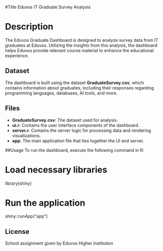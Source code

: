 
#Title
Eduvos IT Graduate Survey Analysis

# Description
The Eduvos Graduate Dashboard is designed to analyze survey data from IT graduates at Eduvos. Utilizing the insights from this analysis, the dashboard helps Eduvos provide relevant course material to enhance the educational experience.

## Dataset
The dashboard is built using the dataset **GraduateSurvey.csv**, which contains information about graduates, including their responses regarding programming languages, databases, AI tools, and more.

## Files
- **GraduateSurvey.csv**: The dataset used for analysis.
- **ui.r**: Contains the user interface components of the dashboard.
- **server.r**: Contains the server logic for processing data and rendering visualizations.
- **app**: The main application file that ties together the UI and server.

##Usage
To run the dashboard, execute the following command in R:
# Load necessary libraries
library(shiny)

# Run the application
shiny::runApp("app")
## License

School assignment given by Eduvos Higher Institution

